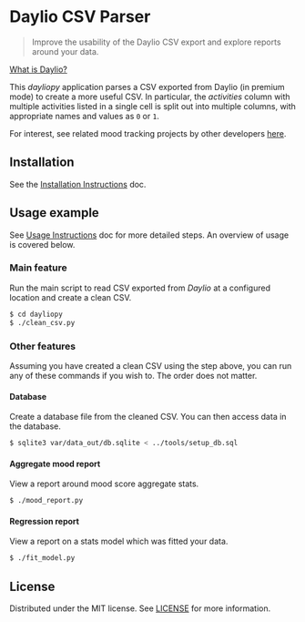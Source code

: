 # Daylio CSV Parser
>Improve the usability of the Daylio CSV export and explore reports around your data.

[What is Daylio?](docs/what_is_daylio.md)

This _dayliopy_ application parses a CSV exported from Daylio (in premium mode) to create a more useful CSV. In particular, the _activities_ column with multiple activities listed in a single cell is split out into multiple columns, with appropriate names and values as `0` or `1`.

For interest, see related mood tracking projects by other developers [here](docs/related_projects.md).

## Installation

See the [Installation Instructions](docs/installation.md) doc.

## Usage example

See [Usage Instructions](docs/usage.md) doc for more detailed steps. An overview of usage is covered below.

### Main feature

Run the main script to read CSV exported from _Daylio_ at a configured location and create a clean CSV.

```bash
$ cd dayliopy
$ ./clean_csv.py
```

### Other features

Assuming you have created a clean CSV using the step above, you can run any of these commands if you wish to. The order does not matter.

#### Database

Create a database file from the cleaned CSV. You can then access data in the database.

```bash
$ sqlite3 var/data_out/db.sqlite < ../tools/setup_db.sql
```

#### Aggregate mood report

View a report around mood score aggregate stats.

```bash
$ ./mood_report.py
```

#### Regression report

View a report on a stats model which was fitted your data.

```bash
$ ./fit_model.py
```

## License

Distributed under the MIT license. See [LICENSE](LICENSE) for more information.
